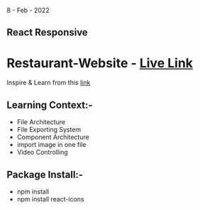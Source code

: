 8 - Feb - 2022
## React Responsive
# Restaurant-Website - [Live Link](https://react-restaurant-website2.netlify.app)

Inspire & Learn from this [link](https://youtu.be/4oV65GVVits)

## Learning Context:- 
- File Architecture 
- File Exporting System
- Component Architecture 
- import image in one file 
- Video Controlling

## Package Install:-
- npm install
- npm install react-icons